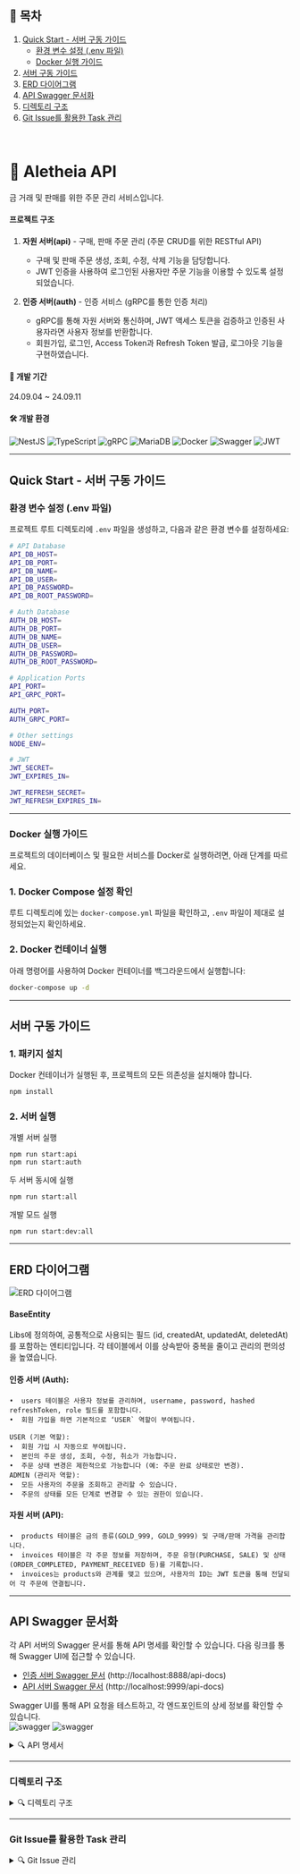 ## 📑 **목차**

1. [Quick Start - 서버 구동 가이드](#quick-start---서버-구동-가이드)
   - [환경 변수 설정 (.env 파일)](#환경-변수-설정-env-파일)
   - [Docker 실행 가이드](#docker-실행-가이드)
2. [서버 구동 가이드](#서버-구동-가이드)
3. [ERD 다이어그램](#erd-다이어그램)
4. [API Swagger 문서화](#api-swagger-문서화)
5. [디렉토리 구조](#디렉토리-구조)
6. [Git Issue를 활용한 Task 관리](#git-issue를-활용한-task-관리)

<br>

# 👑 Aletheia API

금 거래 및 판매를 위한 주문 관리 서비스입니다.

#### 프로젝트 구조

1. **자원 서버(api)** - 구매, 판매 주문 관리 (주문 CRUD를 위한 RESTful API)

   - 구매 및 판매 주문 생성, 조회, 수정, 삭제 기능을 담당합니다.
   - JWT 인증을 사용하여 로그인된 사용자만 주문 기능을 이용할 수 있도록 설정되었습니다.

2. **인증 서버(auth)** - 인증 서비스 (gRPC를 통한 인증 처리)
   - gRPC를 통해 자원 서버와 통신하며, JWT 액세스 토큰을 검증하고 인증된 사용자라면 사용자 정보를 반환합니다.
   - 회원가입, 로그인, Access Token과 Refresh Token 발급, 로그아웃 기능을 구현하였습니다.

#### 📅 개발 기간

24.09.04 ~ 24.09.11

#### 🛠️ 개발 환경

![NestJS](https://img.shields.io/badge/NestJS-E0234E?style=for-the-badge&logo=nestjs&logoColor=white) ![TypeScript](https://img.shields.io/badge/TypeScript-3178C6?style=for-the-badge&logo=typescript&logoColor=white) ![gRPC](https://img.shields.io/badge/gRPC-009688?style=for-the-badge&logo=grpc&logoColor=white) ![MariaDB](https://img.shields.io/badge/MariaDB-003545?style=for-the-badge&logo=mariadb&logoColor=white) ![Docker](https://img.shields.io/badge/Docker-2496ED?style=for-the-badge&logo=docker&logoColor=white) ![Swagger](https://img.shields.io/badge/Swagger-85EA2D?style=for-the-badge&logo=swagger&logoColor=white) ![JWT](https://img.shields.io/badge/JWT-000000?style=for-the-badge&logo=JSON%20web%20tokens&logoColor=white)

---

## Quick Start - 서버 구동 가이드

### 환경 변수 설정 (.env 파일)

프로젝트 루트 디렉토리에 `.env` 파일을 생성하고, 다음과 같은 환경 변수를 설정하세요:

```bash
# API Database
API_DB_HOST=
API_DB_PORT=
API_DB_NAME=
API_DB_USER=
API_DB_PASSWORD=
API_DB_ROOT_PASSWORD=

# Auth Database
AUTH_DB_HOST=
AUTH_DB_PORT=
AUTH_DB_NAME=
AUTH_DB_USER=
AUTH_DB_PASSWORD=
AUTH_DB_ROOT_PASSWORD=

# Application Ports
API_PORT=
API_GRPC_PORT=

AUTH_PORT=
AUTH_GRPC_PORT=

# Other settings
NODE_ENV=

# JWT
JWT_SECRET=
JWT_EXPIRES_IN=

JWT_REFRESH_SECRET=
JWT_REFRESH_EXPIRES_IN=
```

---

### Docker 실행 가이드

프로젝트의 데이터베이스 및 필요한 서비스를 Docker로 실행하려면, 아래 단계를 따르세요.

### 1. Docker Compose 설정 확인

루트 디렉토리에 있는 `docker-compose.yml` 파일을 확인하고, `.env` 파일이 제대로 설정되었는지 확인하세요.

### 2. Docker 컨테이너 실행

아래 명령어를 사용하여 Docker 컨테이너를 백그라운드에서 실행합니다:

```bash
docker-compose up -d
```

---

## 서버 구동 가이드

### 1. 패키지 설치

Docker 컨테이너가 실행된 후, 프로젝트의 모든 의존성을 설치해야 합니다.

```bash
npm install
```

### 2. 서버 실행

개별 서버 실행

```
npm run start:api
npm run start:auth
```

두 서버 동시에 실행

```
npm run start:all
```

개발 모드 실행

```
npm run start:dev:all
```

---

## ERD 다이어그램

![ERD 다이어그램](/docs/erd.png)

#### **BaseEntity**

Libs에 정의하여, 공통적으로 사용되는 필드 (id, createdAt, updatedAt, deletedAt)를 포함하는 엔티티입니다. 각 테이블에서 이를 상속받아 중복을 줄이고 관리의 편의성을 높였습니다.

#### **인증 서버 (Auth)**:

    •  users 테이블은 사용자 정보를 관리하며, username, password, hashed refreshToken, role 필드를 포함합니다.
    •  회원 가입을 하면 기본적으로 ‘USER` 역할이 부여됩니다.

    USER (기본 역할):
    •  회원 가입 시 자동으로 부여됩니다.
    •  본인의 주문 생성, 조회, 수정, 취소가 가능합니다.
    •  주문 상태 변경은 제한적으로 가능합니다 (예: 주문 완료 상태로만 변경).
    ADMIN (관리자 역할):
    •  모든 사용자의 주문을 조회하고 관리할 수 있습니다.
    •  주문의 상태를 모든 단계로 변경할 수 있는 권한이 있습니다.

#### **자원 서버 (API)**:

    •  products 테이블은 금의 종류(GOLD_999, GOLD_9999) 및 구매/판매 가격을 관리합니다.
    •  invoices 테이블은 각 주문 정보를 저장하며, 주문 유형(PURCHASE, SALE) 및 상태(ORDER_COMPLETED, PAYMENT_RECEIVED 등)를 기록합니다.
    •  invoices는 products와 관계를 맺고 있으며, 사용자의 ID는 JWT 토큰을 통해 전달되어 각 주문에 연결됩니다.

---

## API Swagger 문서화

각 API 서버의 Swagger 문서를 통해 API 명세를 확인할 수 있습니다. 다음 링크를 통해 Swagger UI에 접근할 수 있습니다.

- [인증 서버 Swagger 문서](http://localhost:8888/api-docs) (http://localhost:8888/api-docs)
- [API 서버 Swagger 문서](http://localhost:9999/api-docs) (http://localhost:9999/api-docs)

Swagger UI를 통해 API 요청을 테스트하고, 각 엔드포인트의 상세 정보를 확인할 수 있습니다. 
<br>
![swagger](/docs/authswagger.png)
![swagger](/docs/apiswagger.png)

<details>
  <summary>🔍 API 명세서</summary>
  
## 1. 인증 API

### 1.1 회원가입

```
POST /auth/register
```

새로운 사용자를 등록합니다.

**요청 본문 예시:**

```json
{
  "username": "john_doe",
  "password": "strong_password_123"
}
```

**응답:**

- `204 No Content`: 회원가입 성공
- `400 Bad Request`: 잘못된 요청 (빈 값 또는 잘못된 형식)
- `409 Conflict`: 이미 존재하는 계정명

### 1.2 로그인

```
POST /auth/login
```

사용자 로그인을 처리합니다.

**요청 본문 예시:**

```json
{
  "username": "john_doe",
  "password": "strong_password_123"
}
```

**응답:**

- `200 OK`: 로그인 성공 (액세스 토큰과 리프레시 토큰 발급)
- `400 Bad Request`: 잘못된 요청 (계정명이나 비밀번호가 빈 값)
- `401 Unauthorized`: 로그인 실패 (아이디 또는 비밀번호 오류)

### 1.3 토큰 갱신

```
POST /auth/refresh
```

리프레시 토큰을 사용해 새로운 액세스 토큰을 발급받습니다.

**헤더:**

```
Authorization: Bearer {refresh_token}
```

**응답:**

- `200 OK`: 새로운 액세스 토큰 발급 성공
- `401 Unauthorized`: 리프레시 토큰이 유효하지 않거나 만료됨

### 1.4 로그아웃

```
POST /auth/logout
```

사용자 로그아웃을 처리합니다.

**헤더:**

```
Authorization: Bearer {access_token}
```

**응답:**

- `204 No Content`: 로그아웃 성공
- `401 Unauthorized`: 토큰이 유효하지 않거나 만료됨

## 2. 주문 API

### 2.1 주문 목록 조회

```
GET /orders
```

페이지네이션이 적용된 주문 목록을 조회합니다. 사용자는 본인의 주문만 조회할 수 있으며, 관리자는 모든 주문을 조회할 수 있습니다.

**쿼리 매개변수:**

- `date`: 날짜별 필터링 (YYYY-MM-DD 형식)
- `limit`: 한 페이지당 항목 수 (기본값: 10)
- `offset`: 건너뛸 항목 수 (기본값: 0)
- `orderType`: 주문 유형별 필터링 (PURCHASE: 구매, SALE: 판매)

**헤더:**

```
Authorization: Bearer {access_token}
```

**응답:**

- `200 OK`: 주문 목록 조회 성공
- `400 Bad Request`: 잘못된 입력 정보
- `401 Unauthorized`: 인증 실패

### 2.2 주문 상세 조회

```
GET /orders/{orderId}
```

주문 ID로 금 주문의 상세 정보를 조회합니다. 사용자는 본인의 주문만 조회할 수 있습니다.

**헤더:**

```
Authorization: Bearer {access_token}
```

**응답:**

- `200 OK`: 주문 상세 조회 성공
- `401 Unauthorized`: 인증 실패
- `403 Forbidden`: 해당 주문에 접근할 권한이 없음
- `404 Not Found`: 해당 주문을 찾을 수 없음

### 2.3 주문 취소

```
DELETE /orders/{orderId}
```

주문을 취소합니다. 본인의 주문만 취소 가능하며, 주문 완료/입금 완료/송금 완료 상태에서만 취소가 가능합니다.

**헤더:**

```
Authorization: Bearer {access_token}
```

**응답:**

- `200 OK`: 주문 취소 성공
- `401 Unauthorized`: 인증 실패
- `403 Forbidden`: 주문을 취소할 권한이 없음
- `404 Not Found`: 해당 주문을 찾을 수 없음

### 2.4 금 구매 주문 생성

```
POST /orders/purchase
```

새로운 금 구매 주문을 생성합니다.

**헤더:**

```
Authorization: Bearer {access_token}
```

**요청 본문:**

```json
{
  "productType": "GOLD_999",
  "quantity": 10.5,
  "deliveryAddress": "서울시 강남구 테헤란로 123",
  "recipientName": "홍길동",
  "contactNumber": "010-1234-5678",
  "postalCode": "12345"
}
```

**응답:**

- `201 Created`: 주문 생성 성공
- `400 Bad Request`: 잘못된 입력 정보
- `401 Unauthorized`: 인증 실패

### 2.5 금 판매 주문 생성

```
POST /orders/sale
```

새로운 금 판매 주문을 생성합니다.

**헤더:**

```
Authorization: Bearer {access_token}
```

**요청 본문:**

```json
{
  "productType": "GOLD_999",
  "quantity": 10.5,
  "deliveryAddress": "서울시 강남구 테헤란로 123",
  "recipientName": "홍길동",
  "contactNumber": "010-1234-5678",
  "postalCode": "12345"
}
```

**응답:**

- `201 Created`: 주문 생성 성공
- `400 Bad Request`: 잘못된 입력 정보
- `401 Unauthorized`: 인증 실패

### 2.6 주문 상태 변경

```
PATCH /orders/{orderId}/status
```

주문의 상태를 변경합니다. 관리자는 모든 상태로 변경이 가능하고, 일반 사용자는 주문 완료 상태로만 변경 가능합니다.

**헤더:**

```
Authorization: Bearer {access_token}
```

**요청 본문 예시:**

```json
{
  "status": "ORDER_COMPLETED"
}
```

**응답:**

- `200 OK`: 주문 상태 변경 성공
- `400 Bad Request`: 잘못된 입력 정보 또는 유효하지 않은 상태 변경
- `401 Unauthorized`: 인증 실패
- `403 Forbidden`: 주문 상태를 변경할 권한이 없음
- `404 Not Found`: 해당 주문을 찾을 수 없음
</details>

---

### 디렉토리 구조

<details>
  <summary>🔍 디렉토리 구조</summary>

```
├── apps
│   ├── api
│   │   ├── src
│   │   │   ├── common
│   │   │   │   └── pagination-response.interface.ts
│   │   │   ├── dto
│   │   │   │   ├── create-order.dto.ts
│   │   │   │   ├── get-orders.dto.ts
│   │   │   │   └── update-status.dto.ts
│   │   │   ├── entities
│   │   │   │   ├── invoice.entity.ts
│   │   │   │   └── product.entity.ts
│   │   │   ├── guards
│   │   │   │   └── grpc-auth.guard.ts
│   │   │   ├── main.ts
│   │   │   ├── order.controller.spec.ts
│   │   │   ├── order.controller.ts
│   │   │   ├── order.module.ts
│   │   │   ├── order.service.ts
│   │   │   └── proto
│   │   │       └── auth.proto
│   │   ├── test
│   │   │   ├── app.e2e-spec.ts
│   │   │   └── jest-e2e.json
│   │   └── tsconfig.app.json
│   └── auth
│       ├── src
│       │   ├── auth-grpc.controller.ts
│       │   ├── auth.controller.spec.ts
│       │   ├── auth.controller.ts
│       │   ├── auth.module.ts
│       │   ├── auth.service.ts
│       │   ├── dto
│       │   │   ├── login.dto.ts
│       │   │   └── register.dto.ts
│       │   ├── entities
│       │   │   └── user.entity.ts
│       │   ├── guards
│       │   │   ├── jwt-auth.guard.ts
│       │   │   └── jwt-refresh.guard.ts
│       │   ├── main.ts
│       │   ├── proto
│       │   │   └── auth.proto
│       │   └── strategies
│       │       ├── jwt-auth.strategy.ts
│       │       ├── jwt-refresh.strategy.ts
│       │       └── jwt.types.ts
│       ├── test
│       │   ├── app.e2e-spec.ts
│       │   └── jest-e2e.json
│       └── tsconfig.app.json
├── db-init
│   ├── api-init.sh
│   └── auth-init.sh
├── docker-compose.yml
├── libs
│   └── shared
│       ├── src
│       │   ├── database
│       │   │   ├── base.entity.ts
│       │   │   └── database.module.ts
│       │   ├── filters
│       │   │   └── global-exception.filter.ts
│       │   ├── index.ts
│       │   ├── logger
│       │   │   └── logger.module.ts
│       │   ├── shared.module.ts
│       │   ├── shared.service.spec.ts
│       │   └── shared.service.ts
│       └── tsconfig.lib.json
├── nest-cli.json
├── package-lock.json
├── package.json
└── tsconfig.json
```

</details>

---

### Git Issue를 활용한 Task 관리

<details>
  <summary>🔍 Git Issue 관리</summary>

![Issue](/docs/Issue.png)

</details>




